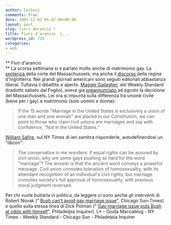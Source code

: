 ```yaml
---
author: leibniz
comments: true
date: 2003-12-02 05:42:00+00:00
layout: post
slug: fiori-darancio-l
title: Fiori d'arancio  L...
wordpress_id: 729
categories:
- web
---
```


   ** Fiori d'arancio   
**   La scorsa settimana si e parlato molto anche di matrimonio gay. La  [ sentenza ](http://leibniz.splinder.it/1069232984#929140)della corte del Massachussets, ma anche il  [ discorso ](http://giudamaccablog.splinder.it/1070017173#980694)della regina d'Inghilterra. Nei grandi giornali americani sono seguiti editoriali abbastanza liberal. Tuttavia il dibattito e aperto.  [ Maggie Gallagher](http://weeklystandard.com/Content/Public/Articles/000/000/003/408utwyh.asp), del Weekly Standard (tradotto sabato dal Foglio), aveva gia  [ preannunciato ](http://www.theweeklystandard.com/Content/Public/Articles/000/000/002/939pxiqa.asp)ad agosto la decisione del Massachussets. Lei ora si impunta sulla differenza tra unione civile (bene per i gay) e matrimonio (solo uomini e donne): 

>  
> 
>   If the 15 words "Marriage in the United States is exclusively a union of one man and one woman" are placed in our Constitution, we can point to those who claim civil unions are marriages and say with confidence, "Not in the United States."

   [ William Safire](http://www.nytimes.com/2003/12/01/opinion/01SAFI.html), sul NY Times di ieri sembra risponderle, autodefinendosi un "libcon":

>  
> 
>   The conservative in me wonders: if equal rights can be assured by civil union, why are some gays pushing so hard for the word "marriage"? The answer is that the ancient word conveys a powerful message. Civil union connotes toleration of homosexuality, with its attendant recognition of an individual's civil rights; but marriage connotes society's full approval of homosexuality, with previous moral judgment reversed.

  Per chi vuole buttarla in politica, da leggere ci sono anche gli interventi di Robert Novak (" [ Bush can't avoid gay marriage issue](http://www.suntimes.com/output/novak/cst-edt-novak01.html)", Chicago Sun-Times) e quello sulla stessa linea di Dick Polman (" [ Gay-marriage issue puts Bush at odds with himself](http://www.philly.com/mld/inquirer/news/editorial/7375872.htm)", Philadelpia Inquirer).
  L* - Giuda Maccablog - NY Times - Weekly Standard - Chicago Sun - Philadelpia Inquirer
